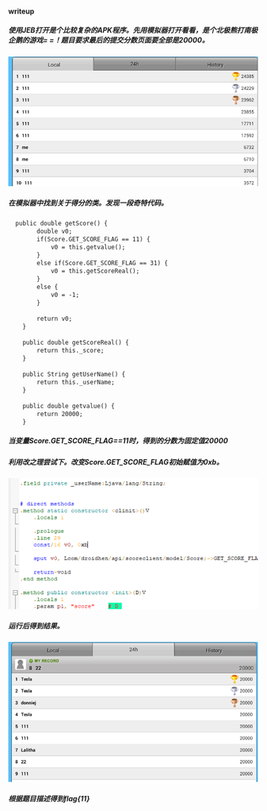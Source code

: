 #### writeup
##### 使用JEB打开是个比较复杂的APK程序。先用模拟器打开看看，是个北极熊打南极企鹅的游戏= =！题目要求最后的提交分数页面要全部是20000。
![image](https://github.com/jackey815/writeup/blob/master/whalectf/android09/1.PNG)
##### 在模拟器中找到关于得分的类。发现一段奇特代码。
```
  public double getScore() {
        double v0;
        if(Score.GET_SCORE_FLAG == 11) {
            v0 = this.getvalue();
        }
        else if(Score.GET_SCORE_FLAG == 31) {
            v0 = this.getScoreReal();
        }
        else {
            v0 = -1;
        }

        return v0;
    }

    public double getScoreReal() {
        return this._score;
    }

    public String getUserName() {
        return this._userName;
    }

    public double getvalue() {
        return 20000;
    }

```
##### 当变量Score.GET_SCORE_FLAG==11时，得到的分数为固定值20000
##### 利用改之理尝试下。改变Score.GET_SCORE_FLAG初始赋值为0xb。
![image](https://github.com/jackey815/writeup/blob/master/whalectf/android09/2.PNG)
##### 运行后得到结果。
![image](https://github.com/jackey815/writeup/blob/master/whalectf/android09/3.PNG)
##### 根据题目描述得到flag{11}